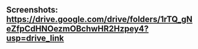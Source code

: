 ## Screenshots: https://drive.google.com/drive/folders/1rTQ_gNeZfpCdHNOezmOBchwHR2Hzpey4?usp=drive_link